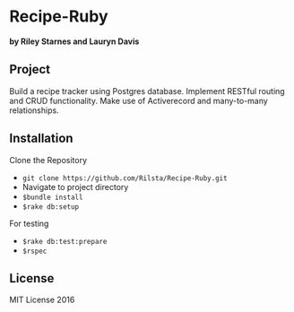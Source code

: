 # Recipe-Ruby
**by Riley Starnes and Lauryn Davis**

## Project
Build a recipe tracker using Postgres database. Implement RESTful routing and CRUD functionality. Make use
of Activerecord and many-to-many relationships.

## Installation
Clone the Repository
* `git clone https://github.com/Rilsta/Recipe-Ruby.git`
* Navigate to project directory
* `$bundle install`
* `$rake db:setup`

For testing
* `$rake db:test:prepare`
* `$rspec`

## License
MIT License 2016
